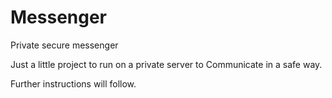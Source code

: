 # Messenger
Private secure messenger


Just a little project to run on a private server to Communicate in a safe way.

Further instructions will follow.
